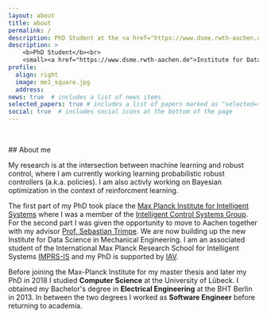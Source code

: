 ```yaml
---
layout: about
title: about
permalink: /
description: PhD Student at the <a href="https://www.dsme.rwth-aachen.de">Institute for Data Science in Mechanical Engineering</a>, RWTH Aachen University
description: >
    <b>PhD Student</b><br>
    <small><a href="https://www.dsme.rwth-aachen.de">Institute for Data Science in Mechanical Engineering, RWTH Aachen University</a></small>
profile:
  align: right
  image: me1_square.jpg
  address: 
news: true  # includes a list of news items
selected_papers: true # includes a list of papers marked as "selected={true}"
social: true  # includes social icons at the bottom of the page
---
```


<p><br></p>
## About me

My research is at the intersection between machine learning and robust control, where I am currently working learning probabilistic robust controllers (a.k.a. policies).
I am also activly working on Bayesian optimization in the context of reinforcment learning.

The first part of my PhD took place the [Max Planck Institute for Intelligent Systems](https://is.mpg.de) where I was a member of the [Intelligent Control Systems Group](https://ics.is.mpg.de/).
For the second part I was given the opportunity to move to Aachen together with my advisor [Prof. Sebastian Trimpe](https://www.dsme.rwth-aachen.de/cms/DSME/Das-Institut/Team-CMS-Artikel-/~jlolt/Prof-Sebastian-Trimpe). We are now building up the new Institute for Data Science in Mechanical Engineering.
I am an associated student of the International Max Planck Research School for Intelligent Systems [IMPRS-IS](https://imprs.is.mpg.de/) and my PhD is supported by [IAV](https://www.iav.com).

Before joining the Max-Planck Institute for my master thesis and later my PhD in 2018 I studied **Computer Science** at the University of Lübeck. I obtained my Bachelor's degree in **Electrical Engineering** at the BHT Berlin in 2013. In between the two degrees I worked as **Software Engineer** before returning to academia. 